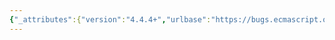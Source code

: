 ```yaml
---
{"_attributes":{"version":"4.4.4+","urlbase":"https://bugs.ecmascript.org/","maintainer":"dherman@mozilla.com"},"bug":{"bug_id":217,"creation_ts":"2011-10-20 17:35:00 -0700","short_desc":"from 11.13.1-1-1 to 11.13.1-1-4 should raise SyntaxError (not ReferenceError)","delta_ts":"2012-01-13 09:22:52 -0800","product":"Test262","component":"ECMA-262 Tests","version":"unspecified","rep_platform":"All","op_sys":"All","bug_status":"RESOLVED","resolution":"INVALID","priority":"Normal","bug_severity":"enhancement","everconfirmed":true,"reporter":{"uid":"utatane.tea","name":"Yusuke Suzuki"},"assigned_to":{"uid":"dfugate","name":"Dave Fugate"},"long_desc":[{"commentid":501,"comment_count":0,"attachid":"7","who":{"uid":"utatane.tea","name":"Yusuke Suzuki"},"bug_when":"2011-10-20 17:35:53 -0700","thetext":"Created attachment 7\npatch\n\nAccording to section 11.13.1\nhttp://es5.github.com/#x11.13.1\n\nAssignmentExpression : LeftHandSideExpression = AssignmentExpression\n\nand,\n  11.13.1-1-1, NumericLiteral\n    42\n  11.13.1-1-2, StringLiteral\n    'x'\n  11.13.1-1-3 BooleanLiteral\n    true\n  11.13.1-1-4 NullLiteral\n    null\n\ndoesn't return Reference. And 11.13.1, step 4\n4. Throw a SyntaxError exception if the following conditions are all true:\n  Type(lref) is Reference is true\n  IsStrictReference(lref) is true\n  Type(GetBase(lref)) is Environment Record\n  GetReferencedName(lref) is either \"eval\" or \"arguments\"\n\nThen, Type(lref) is not Reference, so should raise SyntaxError as early error in parse phase."},{"commentid":568,"comment_count":1,"who":{"uid":"dfugate","name":"Dave Fugate"},"bug_when":"2012-01-12 11:12:44 -0800","thetext":"The key to step 4 of 11.13.1 is:\n   \"IsStrictReference(lref) is true\"\n\n\nFrom 8.7:\n  \"IsStrictReference(V). Returns the strict reference component of the reference V.\"\n\nIn turn, I believe strict reference has to do with strict mode, and am double-checking this assumption with the es-discuss alias.  If it is, the test case is valid as PutValue (section 8.7.2) is throwing the ReferenceError."},{"commentid":569,"comment_count":2,"who":{"uid":"utatane.tea","name":"Yusuke Suzuki"},"bug_when":"2012-01-12 11:24:19 -0800","thetext":"Thanks.\nOh sorry about my error. I misunderstood this step 4. Your indication is right!"},{"commentid":597,"comment_count":3,"who":{"uid":"dfugate","name":"Dave Fugate"},"bug_when":"2012-01-13 09:22:52 -0800","thetext":"Never heard back from anyone on es-discuss, but I'm fairly certain this interpretation is correct:)"}],"attachment":[{"_attributes":{"isobsolete":"0","ispatch":"0"},"attachid":"7","date":"2011-10-20 17:35:00 -0700","delta_ts":"2011-10-20 17:35:53 -0700","desc":"patch","filename":"res.patch","type":"application/octet-stream","size":"5770","attacher":{"_attributes":{"name":"Yusuke Suzuki"},"_text":"utatane.tea"},"data":{"_attributes":{"encoding":"base64"},"_text":"ZGlmZiAtLWdpdCBhL3Rlc3Qvc3VpdGUvY2hhcHRlcjExLzExLjEzLzExLjEzLjEvMTEuMTMuMS0x\nLTEuanMgYi90ZXN0L3N1aXRlL2NoYXB0ZXIxMS8xMS4xMy8xMS4xMy4xLzExLjEzLjEtMS0xLmpz\nCi0tLSBhL3Rlc3Qvc3VpdGUvY2hhcHRlcjExLzExLjEzLzExLjEzLjEvMTEuMTMuMS0xLTEuanMK\nKysrIGIvdGVzdC9zdWl0ZS9jaGFwdGVyMTEvMTEuMTMvMTEuMTMuMS8xMS4xMy4xLTEtMS5qcwpA\nQCAtMTQsMjYgKzE0LDI2IEBACiAvLy8gRk9SIEEgUEFSVElDVUxBUiBQVVJQT1NFIEFSRSBESVND\nTEFJTUVELiBJTiBOTyBFVkVOVCBTSEFMTCBUSEUgQ09QWVJJR0hUIE9XTkVSIE9SIENPTlRSSUJV\nVE9SUyBCRSBMSUFCTEUKIC8vLyBGT1IgQU5ZIERJUkVDVCwgSU5ESVJFQ1QsIElOQ0lERU5UQUws\nIFNQRUNJQUwsIEVYRU1QTEFSWSwgT1IgQ09OU0VRVUVOVElBTCBEQU1BR0VTIChJTkNMVURJTkcs\nIEJVVCBOT1QKIC8vLyBMSU1JVEVEIFRPLCBQUk9DVVJFTUVOVCBPRiBTVUJTVElUVVRFIEdPT0RT\nIE9SIFNFUlZJQ0VTOyBMT1NTIE9GIFVTRSwgREFUQSwgT1IgUFJPRklUUzsgT1IgQlVTSU5FU1MK\nIC8vLyBJTlRFUlJVUFRJT04pIEhPV0VWRVIgQ0FVU0VEIEFORCBPTiBBTlkgVEhFT1JZIE9GIExJ\nQUJJTElUWSwgV0hFVEhFUiBJTiBDT05UUkFDVCwgU1RSSUNUIExJQUJJTElUWSwKIC8vLyBPUiBU\nT1JUIChJTkNMVURJTkcgTkVHTElHRU5DRSBPUiBPVEhFUldJU0UpIEFSSVNJTkcgSU4gQU5ZIFdB\nWSBPVVQgT0YgVEhFIFVTRSBPRiBUSElTIFNPRlRXQVJFLCBFVkVOIElGCiAvLy8gQURWSVNFRCBP\nRiBUSEUgUE9TU0lCSUxJVFkgT0YgU1VDSCBEQU1BR0UuCiAKIC8qKgotICogUHV0VmFsdWUgb3Bl\ncmF0ZXMgb25seSBvbiByZWZlcmVuY2VzIChzZWUgc3RlcCAxKQorICogVGhyb3cgU3ludGF4RXJy\nb3Igd2hlbiBUeXBlKGxyZWYpIGlzIFJlZmVyZW5jZSBpcyBub3QgdHJ1ZSAoc2VlIHN0ZXAgNCkK\nICAqCiAgKiBAcGF0aCBjaGFwdGVyMTEvMTEuMTMvMTEuMTMuMS8xMS4xMy4xLTEtMS5qcwotICog\nQGRlc2NyaXB0aW9uIHNpbXBsZSBhc3NpZ25tZW50IHRocm93cyBSZWZlcmVuY2VFcnJvciBpZiBM\nZWZ0SGFuZFNpZGUgaXMgbm90IGEgcmVmZXJlbmNlIChudW1iZXIpCisgKiBAZGVzY3JpcHRpb24g\nc2ltcGxlIGFzc2lnbm1lbnQgdGhyb3dzIFN5bnRheEVycm9yIGlmIExlZnRIYW5kU2lkZSBpcyBu\nb3QgYSByZWZlcmVuY2UgKG51bWJlcikKICAqLwogCiAKIGZ1bmN0aW9uIHRlc3RjYXNlKCkgewog\nICB0cnkgewogICAgIGV2YWwoIjQyID0gNDIiKTsKICAgfQogICBjYXRjaCAoZSkgewotICAgIGlm\nIChlIGluc3RhbmNlb2YgUmVmZXJlbmNlRXJyb3IpIHsKKyAgICBpZiAoZSBpbnN0YW5jZW9mIFN5\nbnRheEVycm9yKSB7CiAgICAgICByZXR1cm4gdHJ1ZTsKICAgICB9CiAgIH0KICB9CiBydW5UZXN0\nQ2FzZSh0ZXN0Y2FzZSk7CmRpZmYgLS1naXQgYS90ZXN0L3N1aXRlL2NoYXB0ZXIxMS8xMS4xMy8x\nMS4xMy4xLzExLjEzLjEtMS0yLmpzIGIvdGVzdC9zdWl0ZS9jaGFwdGVyMTEvMTEuMTMvMTEuMTMu\nMS8xMS4xMy4xLTEtMi5qcwotLS0gYS90ZXN0L3N1aXRlL2NoYXB0ZXIxMS8xMS4xMy8xMS4xMy4x\nLzExLjEzLjEtMS0yLmpzCisrKyBiL3Rlc3Qvc3VpdGUvY2hhcHRlcjExLzExLjEzLzExLjEzLjEv\nMTEuMTMuMS0xLTIuanMKQEAgLTE0LDI2ICsxNCwyNiBAQAogLy8vIEZPUiBBIFBBUlRJQ1VMQVIg\nUFVSUE9TRSBBUkUgRElTQ0xBSU1FRC4gSU4gTk8gRVZFTlQgU0hBTEwgVEhFIENPUFlSSUdIVCBP\nV05FUiBPUiBDT05UUklCVVRPUlMgQkUgTElBQkxFCiAvLy8gRk9SIEFOWSBESVJFQ1QsIElORElS\nRUNULCBJTkNJREVOVEFMLCBTUEVDSUFMLCBFWEVNUExBUlksIE9SIENPTlNFUVVFTlRJQUwgREFN\nQUdFUyAoSU5DTFVESU5HLCBCVVQgTk9UCiAvLy8gTElNSVRFRCBUTywgUFJPQ1VSRU1FTlQgT0Yg\nU1VCU1RJVFVURSBHT09EUyBPUiBTRVJWSUNFUzsgTE9TUyBPRiBVU0UsIERBVEEsIE9SIFBST0ZJ\nVFM7IE9SIEJVU0lORVNTCiAvLy8gSU5URVJSVVBUSU9OKSBIT1dFVkVSIENBVVNFRCBBTkQgT04g\nQU5ZIFRIRU9SWSBPRiBMSUFCSUxJVFksIFdIRVRIRVIgSU4gQ09OVFJBQ1QsIFNUUklDVCBMSUFC\nSUxJVFksCiAvLy8gT1IgVE9SVCAoSU5DTFVESU5HIE5FR0xJR0VOQ0UgT1IgT1RIRVJXSVNFKSBB\nUklTSU5HIElOIEFOWSBXQVkgT1VUIE9GIFRIRSBVU0UgT0YgVEhJUyBTT0ZUV0FSRSwgRVZFTiBJ\nRgogLy8vIEFEVklTRUQgT0YgVEhFIFBPU1NJQklMSVRZIE9GIFNVQ0ggREFNQUdFLgogCiAvKioK\nLSAqIFB1dFZhbHVlIG9wZXJhdGVzIG9ubHkgb24gcmVmZXJlbmNlcyAoc2VlIHN0ZXAgMSkuCisg\nKiBUaHJvdyBTeW50YXhFcnJvciB3aGVuIFR5cGUobHJlZikgaXMgUmVmZXJlbmNlIGlzIG5vdCB0\ncnVlIChzZWUgc3RlcCA0KQogICoKICAqIEBwYXRoIGNoYXB0ZXIxMS8xMS4xMy8xMS4xMy4xLzEx\nLjEzLjEtMS0yLmpzCi0gKiBAZGVzY3JpcHRpb24gc2ltcGxlIGFzc2lnbm1lbnQgdGhyb3dzIFJl\nZmVyZW5jZUVycm9yIGlmIExlZnRIYW5kU2lkZSBpcyBub3QgYSByZWZlcmVuY2UgKHN0cmluZykK\nKyAqIEBkZXNjcmlwdGlvbiBzaW1wbGUgYXNzaWdubWVudCB0aHJvd3MgU3ludGF4RXJyb3IgaWYg\nTGVmdEhhbmRTaWRlIGlzIG5vdCBhIHJlZmVyZW5jZSAoc3RyaW5nKQogICovCiAKIAogZnVuY3Rp\nb24gdGVzdGNhc2UoKSB7CiAgIHRyeSB7CiAgICAgZXZhbCgiJ3gnID0gNDIiKTsKICAgfQogICBj\nYXRjaCAoZSkgewotICAgIGlmIChlIGluc3RhbmNlb2YgUmVmZXJlbmNlRXJyb3IpIHsKKyAgICBp\nZiAoZSBpbnN0YW5jZW9mIFN5bnRheEVycm9yKSB7CiAgICAgICByZXR1cm4gdHJ1ZTsKICAgICB9\nCiAgIH0KICB9CiBydW5UZXN0Q2FzZSh0ZXN0Y2FzZSk7CmRpZmYgLS1naXQgYS90ZXN0L3N1aXRl\nL2NoYXB0ZXIxMS8xMS4xMy8xMS4xMy4xLzExLjEzLjEtMS0zLmpzIGIvdGVzdC9zdWl0ZS9jaGFw\ndGVyMTEvMTEuMTMvMTEuMTMuMS8xMS4xMy4xLTEtMy5qcwotLS0gYS90ZXN0L3N1aXRlL2NoYXB0\nZXIxMS8xMS4xMy8xMS4xMy4xLzExLjEzLjEtMS0zLmpzCisrKyBiL3Rlc3Qvc3VpdGUvY2hhcHRl\ncjExLzExLjEzLzExLjEzLjEvMTEuMTMuMS0xLTMuanMKQEAgLTE0LDI2ICsxNCwyNiBAQAogLy8v\nIEZPUiBBIFBBUlRJQ1VMQVIgUFVSUE9TRSBBUkUgRElTQ0xBSU1FRC4gSU4gTk8gRVZFTlQgU0hB\nTEwgVEhFIENPUFlSSUdIVCBPV05FUiBPUiBDT05UUklCVVRPUlMgQkUgTElBQkxFCiAvLy8gRk9S\nIEFOWSBESVJFQ1QsIElORElSRUNULCBJTkNJREVOVEFMLCBTUEVDSUFMLCBFWEVNUExBUlksIE9S\nIENPTlNFUVVFTlRJQUwgREFNQUdFUyAoSU5DTFVESU5HLCBCVVQgTk9UCiAvLy8gTElNSVRFRCBU\nTywgUFJPQ1VSRU1FTlQgT0YgU1VCU1RJVFVURSBHT09EUyBPUiBTRVJWSUNFUzsgTE9TUyBPRiBV\nU0UsIERBVEEsIE9SIFBST0ZJVFM7IE9SIEJVU0lORVNTCiAvLy8gSU5URVJSVVBUSU9OKSBIT1dF\nVkVSIENBVVNFRCBBTkQgT04gQU5ZIFRIRU9SWSBPRiBMSUFCSUxJVFksIFdIRVRIRVIgSU4gQ09O\nVFJBQ1QsIFNUUklDVCBMSUFCSUxJVFksCiAvLy8gT1IgVE9SVCAoSU5DTFVESU5HIE5FR0xJR0VO\nQ0UgT1IgT1RIRVJXSVNFKSBBUklTSU5HIElOIEFOWSBXQVkgT1VUIE9GIFRIRSBVU0UgT0YgVEhJ\nUyBTT0ZUV0FSRSwgRVZFTiBJRgogLy8vIEFEVklTRUQgT0YgVEhFIFBPU1NJQklMSVRZIE9GIFNV\nQ0ggREFNQUdFLgogCiAvKioKLSAqIFB1dFZhbHVlIG9wZXJhdGVzIG9ubHkgb24gcmVmZXJlbmNl\ncyAoc2VlIHN0ZXAgMSkuCisgKiBUaHJvdyBTeW50YXhFcnJvciB3aGVuIFR5cGUobHJlZikgaXMg\nUmVmZXJlbmNlIGlzIG5vdCB0cnVlIChzZWUgc3RlcCA0KQogICoKICAqIEBwYXRoIGNoYXB0ZXIx\nMS8xMS4xMy8xMS4xMy4xLzExLjEzLjEtMS0zLmpzCi0gKiBAZGVzY3JpcHRpb24gc2ltcGxlIGFz\nc2lnbm1lbnQgdGhyb3dzIFJlZmVyZW5jZUVycm9yIGlmIExlZnRIYW5kU2lkZSBpcyBub3QgYSBy\nZWZlcmVuY2UgKGJvb2xlYW4pCisgKiBAZGVzY3JpcHRpb24gc2ltcGxlIGFzc2lnbm1lbnQgdGhy\nb3dzIFN5bnRheEVycm9yIGlmIExlZnRIYW5kU2lkZSBpcyBub3QgYSByZWZlcmVuY2UgKGJvb2xl\nYW4pCiAgKi8KIAogCiBmdW5jdGlvbiB0ZXN0Y2FzZSgpIHsKICAgdHJ5IHsKICAgICBldmFsKCJ0\ncnVlID0gNDIiKTsKICAgfQogICBjYXRjaCAoZSkgewotICAgIGlmIChlIGluc3RhbmNlb2YgUmVm\nZXJlbmNlRXJyb3IpIHsKKyAgICBpZiAoZSBpbnN0YW5jZW9mIFN5bnRheEVycm9yKSB7CiAgICAg\nICByZXR1cm4gdHJ1ZTsKICAgICB9CiAgIH0KICB9CiBydW5UZXN0Q2FzZSh0ZXN0Y2FzZSk7CmRp\nZmYgLS1naXQgYS90ZXN0L3N1aXRlL2NoYXB0ZXIxMS8xMS4xMy8xMS4xMy4xLzExLjEzLjEtMS00\nLmpzIGIvdGVzdC9zdWl0ZS9jaGFwdGVyMTEvMTEuMTMvMTEuMTMuMS8xMS4xMy4xLTEtNC5qcwot\nLS0gYS90ZXN0L3N1aXRlL2NoYXB0ZXIxMS8xMS4xMy8xMS4xMy4xLzExLjEzLjEtMS00LmpzCisr\nKyBiL3Rlc3Qvc3VpdGUvY2hhcHRlcjExLzExLjEzLzExLjEzLjEvMTEuMTMuMS0xLTQuanMKQEAg\nLTE0LDI2ICsxNCwyNiBAQAogLy8vIEZPUiBBIFBBUlRJQ1VMQVIgUFVSUE9TRSBBUkUgRElTQ0xB\nSU1FRC4gSU4gTk8gRVZFTlQgU0hBTEwgVEhFIENPUFlSSUdIVCBPV05FUiBPUiBDT05UUklCVVRP\nUlMgQkUgTElBQkxFCiAvLy8gRk9SIEFOWSBESVJFQ1QsIElORElSRUNULCBJTkNJREVOVEFMLCBT\nUEVDSUFMLCBFWEVNUExBUlksIE9SIENPTlNFUVVFTlRJQUwgREFNQUdFUyAoSU5DTFVESU5HLCBC\nVVQgTk9UCiAvLy8gTElNSVRFRCBUTywgUFJPQ1VSRU1FTlQgT0YgU1VCU1RJVFVURSBHT09EUyBP\nUiBTRVJWSUNFUzsgTE9TUyBPRiBVU0UsIERBVEEsIE9SIFBST0ZJVFM7IE9SIEJVU0lORVNTCiAv\nLy8gSU5URVJSVVBUSU9OKSBIT1dFVkVSIENBVVNFRCBBTkQgT04gQU5ZIFRIRU9SWSBPRiBMSUFC\nSUxJVFksIFdIRVRIRVIgSU4gQ09OVFJBQ1QsIFNUUklDVCBMSUFCSUxJVFksCiAvLy8gT1IgVE9S\nVCAoSU5DTFVESU5HIE5FR0xJR0VOQ0UgT1IgT1RIRVJXSVNFKSBBUklTSU5HIElOIEFOWSBXQVkg\nT1VUIE9GIFRIRSBVU0UgT0YgVEhJUyBTT0ZUV0FSRSwgRVZFTiBJRgogLy8vIEFEVklTRUQgT0Yg\nVEhFIFBPU1NJQklMSVRZIE9GIFNVQ0ggREFNQUdFLgogCiAvKioKLSAqIFB1dFZhbHVlIG9wZXJh\ndGVzIG9ubHkgb24gcmVmZXJlbmNlcyAoc2VlIHN0ZXAgMSkuCisgKiBUaHJvdyBTeW50YXhFcnJv\nciB3aGVuIFR5cGUobHJlZikgaXMgUmVmZXJlbmNlIGlzIG5vdCB0cnVlIChzZWUgc3RlcCA0KQog\nICoKICAqIEBwYXRoIGNoYXB0ZXIxMS8xMS4xMy8xMS4xMy4xLzExLjEzLjEtMS00LmpzCi0gKiBA\nZGVzY3JpcHRpb24gc2ltcGxlIGFzc2lnbm1lbnQgdGhyb3dzIFJlZmVyZW5jZUVycm9yIGlmIExl\nZnRIYW5kU2lkZSBpcyBub3QgYSByZWZlcmVuY2UgKG51bGwpCisgKiBAZGVzY3JpcHRpb24gc2lt\ncGxlIGFzc2lnbm1lbnQgdGhyb3dzIFN5bnRheEVycm9yIGlmIExlZnRIYW5kU2lkZSBpcyBub3Qg\nYSByZWZlcmVuY2UgKG51bGwpCiAgKi8KIAogCiBmdW5jdGlvbiB0ZXN0Y2FzZSgpIHsKICAgdHJ5\nIHsKICAgICBldmFsKCJudWxsID0gNDIiKTsKICAgfQogICBjYXRjaCAoZSkgewotICAgIGlmIChl\nIGluc3RhbmNlb2YgUmVmZXJlbmNlRXJyb3IpIHsKKyAgICBpZiAoZSBpbnN0YW5jZW9mIFN5bnRh\neEVycm9yKSB7CiAgICAgICByZXR1cm4gdHJ1ZTsKICAgICB9CiAgIH0KICB9CiBydW5UZXN0Q2Fz\nZSh0ZXN0Y2FzZSk7Cg==\n"}}]}}
---
```

